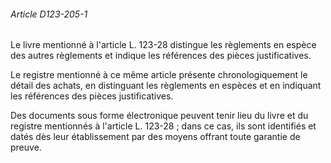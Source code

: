###### Article D123-205-1

Le livre mentionné à l'article L. 123-28 distingue les règlements en espèce des autres règlements et indique les références des pièces justificatives.

Le registre mentionné à ce même article présente chronologiquement le détail des achats, en distinguant les règlements en espèces et en indiquant les références des pièces justificatives.

Des documents sous forme électronique peuvent tenir lieu du livre et du registre mentionnés à l'article L. 123-28 ; dans ce cas, ils sont identifiés et datés dès leur établissement par des moyens offrant toute garantie de preuve.

